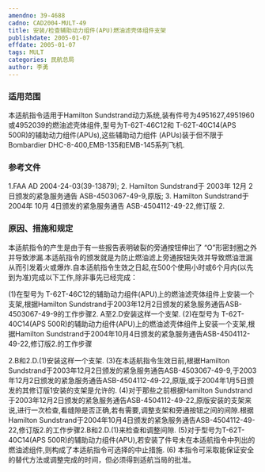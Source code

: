 ```yaml
---
amendno: 39-4688
cadno: CAD2004-MULT-49
title: 安装/检查辅助动力组件(APU)燃油滤壳体组件支架
publishdate: 2005-01-07
effdate: 2005-01-07
tags: MULT
categories: 民航总局
author: 李勇
---
```


### 适用范围 
本适航指令适用于Hamilton Sundstrand动力系统,装有件号为4951627,4951960或4952039的燃油滤壳体组件,型号为T-62T-46C12和 T-62T-40C14(APS 500R)的辅助动力组件(APUs),这些辅助动力组件 (APUs)装于但不限于Bombardier DHC-8-400,EMB-135和EMB-145系列飞机.

### 参考文件
1.FAA AD 2004-24-03(39-13879); 
2.
Hamilton Sundstrand于 2003年 12月 2日颁发的紧急服务通告 ASB-4503067-49-9,原版; 
3.
Hamilton Sundstrand于 2004年 10月 4日颁发的紧急服务通告 ASB-4504112-49-22,修订版 2. 


### 原因、措施和规定 
本适航指令的产生是由于有一些报告表明破裂的旁通按钮伸出了 “O”形密封圈之外并导致渗漏.本适航指令的颁发就是为防止燃油滤上旁通按钮失效并导致燃油泄漏从而引发着火或爆炸.自本适航指令生效之日起,在500个使用小时或6个月内(以先到为准)完成以下工作,除非事先已经完成： 
         
(1)在型号为
T-62T-46C12的辅助动力组件(APU)上的燃油滤壳体组件上安装一个支架,根据Hamilton Sundstrand于2003年12月2日颁发的紧急服务通告ASB-4503067-49-9的工作步骤2. A至2.D安装这样一个支架. 
(2)在型号为
T-62T-40C14(APS 500R)的辅助动力组件(APU)上的燃油滤壳体组件上安装一个支架,根据Hamilton Sundstrand于2004年10月4日颁发的紧急服务通告ASB-4504112-49-22,修订版2.的工作步骤 

2.B和2.D.(1)安装这样一个支架. 
  (3)在本适航指令生效日前,根据Hamilton Sundstrand于2003年12月2日颁发的紧急服务通告ASB-4503067-49-9,于2003年12月2日颁发的紧急服务通告ASB-4504112-49-22,原版,或于2004年1月5日颁发的其修订版1安装的支架是允许的. 
  (4)对于那些之前根据Hamilton Sundstrand于2003年12月2日颁发的紧急服务通告ASB-4504112-49-22,原版安装的支架来说,进行一次检查,看缝隙是否正确,若有需要,调整支架和旁通按钮之间的间隙.根据Hamilton Sundstrand于2004年10月4日颁发的紧急服务通告ASB-4504112-49-22,修订版2.的工作步骤2.B和2.D.(1)来检查和调整间隙. 
(5)对于型号为T-62T-40C14(APS 500R)的辅助动力组件(APU),若安装了件号未在本适航指令中列出的燃油滤组件,则构成了本适航指令可选择的中止措施. 
(6)
本指令可采取能保证安全的替代方法或调整完成的时间，但必须得到适航当局的批准。 

